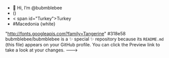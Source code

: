 - 👋 Hi, I’m @bubmblebee
- (</div>)
- < span id="Turkey">Turkey</span>
- <link href="./style.css"type="text/css" rel="stylesheet" />
  #Macedonia {white}
"http://fonts.googleapis.com?family=Tangerine" 
#318e58
bubmblebee/bubmblebee is a ✨ special ✨ repository because its `README.md` (this file) appears on your GitHub profile.
You can click the Preview link to take a look at your changes.
--->
